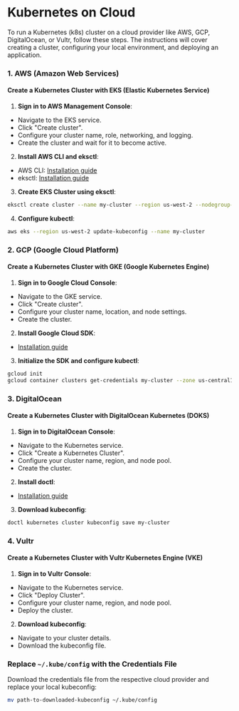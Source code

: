 # Kubernetes on Cloud

To run a Kubernetes (k8s) cluster on a cloud provider like AWS, GCP, DigitalOcean, or Vultr, follow these steps. The instructions will cover creating a cluster, configuring your local environment, and deploying an application.

### 1. **AWS (Amazon Web Services)**

#### Create a Kubernetes Cluster with EKS (Elastic Kubernetes Service)
1. **Sign in to AWS Management Console**:
- Navigate to the EKS service.
- Click "Create cluster".
- Configure your cluster name, role, networking, and logging.
- Create the cluster and wait for it to become active.

2. **Install AWS CLI and eksctl**:
- AWS CLI: [Installation guide](https://docs.aws.amazon.com/cli/latest/userguide/install-cliv2.html)
- eksctl: [Installation guide](https://docs.aws.amazon.com/eks/latest/userguide/eksctl.html)

3. **Create EKS Cluster using eksctl**:
```sh
eksctl create cluster --name my-cluster --region us-west-2 --nodegroup-name my-nodes --node-type t2.micro --nodes 3
```

4. **Configure kubectl**:
```sh
aws eks --region us-west-2 update-kubeconfig --name my-cluster
```

### 2. **GCP (Google Cloud Platform)**

#### Create a Kubernetes Cluster with GKE (Google Kubernetes Engine)
1. **Sign in to Google Cloud Console**:
- Navigate to the GKE service.
- Click "Create cluster".
- Configure your cluster name, location, and node settings.
- Create the cluster.

2. **Install Google Cloud SDK**:
- [Installation guide](https://cloud.google.com/sdk/docs/install)

3. **Initialize the SDK and configure kubectl**:
```sh
gcloud init
gcloud container clusters get-credentials my-cluster --zone us-central1-a --project my-project
```

### 3. **DigitalOcean**

#### Create a Kubernetes Cluster with DigitalOcean Kubernetes (DOKS)
1. **Sign in to DigitalOcean Console**:
- Navigate to the Kubernetes service.
- Click "Create a Kubernetes Cluster".
- Configure your cluster name, region, and node pool.
- Create the cluster.

2. **Install doctl**:
- [Installation guide](https://docs.digitalocean.com/reference/doctl/how-to/install/)

3. **Download kubeconfig**:
```sh
doctl kubernetes cluster kubeconfig save my-cluster
```

### 4. **Vultr**

#### Create a Kubernetes Cluster with Vultr Kubernetes Engine (VKE)
1. **Sign in to Vultr Console**:
- Navigate to the Kubernetes service.
- Click "Deploy Cluster".
- Configure your cluster name, region, and node pool.
- Deploy the cluster.

2. **Download kubeconfig**:
- Navigate to your cluster details.
- Download the kubeconfig file.

### Replace `~/.kube/config` with the Credentials File
Download the credentials file from the respective cloud provider and replace your local kubeconfig:
```sh
mv path-to-downloaded-kubeconfig ~/.kube/config
```
